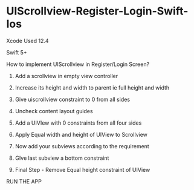 # UIScrollview-Register-Login-Swift-Ios


Xcode Used 12.4

Swift 5+


How to implement UIScrollview in Register/Login Screen?


1) Add a scrollview in empty view controller

2) Increase its height and width to parent ie full height and width

3) Give uiscrollview constraint to 0 from all sides

4) Uncheck content layout guides 

5) Add a UIVIew with 0 constraints from all four sides

6) Apply Equal width and height of UIView to Scrollview

7) Now add your subviews according to the requirement

8) GIve last subview a bottom constraint

9) Final Step - Remove Equal height constraint of UIView 

RUN THE APP 
